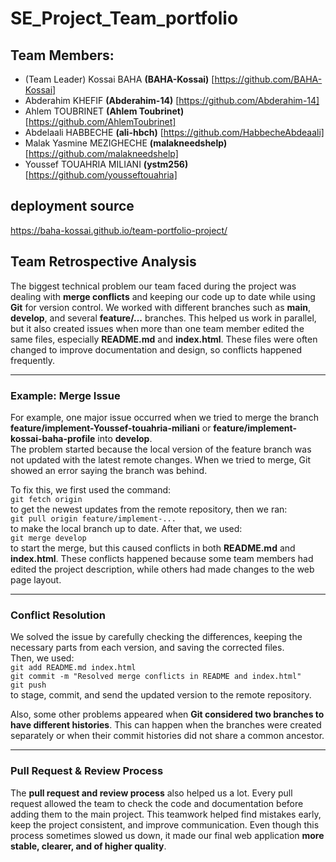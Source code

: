 # SE_Project_Team_portfolio

## Team Members:


- (Team Leader) Kossai BAHA **(BAHA-Kossai)**  [https://github.com/BAHA-Kossai]
- Abderahim KHEFIF **(Abderahim-14)** [https://github.com/Abderahim-14]
- Ahlem TOUBRINET **(Ahlem Toubrinet)** [https://github.com/AhlemToubrinet]
- Abdelaali HABBECHE **(ali-hbch)** [https://github.com/HabbecheAbdeaali]
- Malak Yasmine MEZIGHECHE **(malakneedshelp)** [https://github.com/malakneedshelp]
- Youssef TOUAHRIA MILIANI **(ystm256)**  [https://github.com/yousseftouahria]

## deployment source
https://baha-kossai.github.io/team-portfolio-project/


## Team Retrospective Analysis

The biggest technical problem our team faced during the project was dealing with **merge conflicts** and keeping our code up to date while using **Git** for version control. We worked with different branches such as **main**, **develop**, and several **feature/...** branches. This helped us work in parallel, but it also created issues when more than one team member edited the same files, especially **README.md** and **index.html**. These files were often changed to improve documentation and design, so conflicts happened frequently.  

---

### Example: Merge Issue

For example, one major issue occurred when we tried to merge the branch **feature/implement-Youssef-touahria-miliani** or **feature/implement-kossai-baha-profile** into **develop**.  
The problem started because the local version of the feature branch was not updated with the latest remote changes. When we tried to merge, Git showed an error saying the branch was behind.  

To fix this, we first used the command:  
`git fetch origin`  
to get the newest updates from the remote repository, then we ran:  
`git pull origin feature/implement-...`  
to make the local branch up to date. After that, we used:  
`git merge develop`  
to start the merge, but this caused conflicts in both **README.md** and **index.html**. These conflicts happened because some team members had edited the project description, while others had made changes to the web page layout.  

---

### Conflict Resolution

We solved the issue by carefully checking the differences, keeping the necessary parts from each version, and saving the corrected files.  
Then, we used:  
`git add README.md index.html`  
`git commit -m "Resolved merge conflicts in README and index.html"`  
`git push`  
to stage, commit, and send the updated version to the remote repository.  

Also, some other problems appeared when **Git considered two branches to have different histories**. This can happen when the branches were created separately or when their commit histories did not share a common ancestor.  

---

### Pull Request & Review Process

The **pull request and review process** also helped us a lot. Every pull request allowed the team to check the code and documentation before adding them to the main project. This teamwork helped find mistakes early, keep the project consistent, and improve communication. Even though this process sometimes slowed us down, it made our final web application **more stable, clearer, and of higher quality**.  
